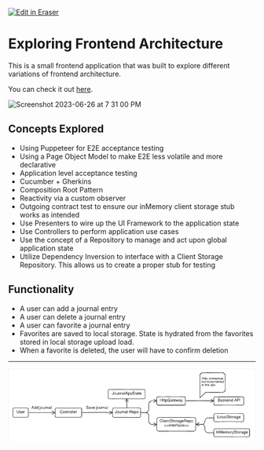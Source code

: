 <p><a target="_blank" href="https://app.eraser.io/workspace/f9Z5mwS6LKSmIUNbnTRi" id="edit-in-eraser-github-link"><img alt="Edit in Eraser" src="https://firebasestorage.googleapis.com/v0/b/second-petal-295822.appspot.com/o/images%2Fgithub%2FOpen%20in%20Eraser.svg?alt=media&amp;token=968381c8-a7e7-472a-8ed6-4a6626da5501"></a></p>

# Exploring Frontend Architecture
This is a small frontend application that was built to explore different variations of frontend architecture.

You can check it out [﻿here](https://exploring-frontend-architecture.onrender.com/).

![Screenshot 2023-06-26 at 7 31 00 PM](https://github.com/efuller/exploring-frontend-architecture/assets/4174472/86f45d92-1357-4942-9ef2-daf61a664037 "")

## Concepts Explored
- Using Puppeteer for E2E acceptance testing
- Using a Page Object Model to make E2E less volatile and more declarative
- Application level acceptance testing
- Cucumber + Gherkins
- Composition Root Pattern
- Reactivity via a custom observer
- Outgoing contract test to ensure our inMemory client storage stub works as intended
- Use Presenters to wire up the UI Framework to the application state
- Use Controllers to perform application use cases
- Use the concept of a Repository to manage and act upon global application state
- Utilize Dependency Inversion to interface with a Client Storage Repository. This allows us to create a proper stub for testing
## Functionality
- A user can add a journal entry
- A user can delete a journal entry
- A user can favorite a journal entry
- Favorites are saved to local storage. State is hydrated from the favorites stored in local storage upload load.
- When a favorite is deleted, the user will have to confirm deletion
---

![General Architecture](/.eraser/f9Z5mwS6LKSmIUNbnTRi___YzvcTKoiYxfvjTVEmHkkLRz706J3___---figure---PZ3OXDYgO4BBS8F9VbmPC---figure---CCUc806duYk9SsUSOQEUVA.png "General Architecture")








<!--- Eraser file: https://app.eraser.io/workspace/f9Z5mwS6LKSmIUNbnTRi --->